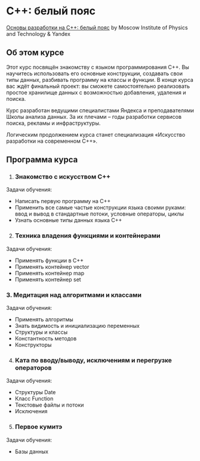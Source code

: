 # C++: белый пояс

[Основы разработки на C++: белый пояс](https://www.coursera.org/learn/c-plus-plus-white/) by Moscow Institute of Physics and Technology & Yandex

## Об этом курсе

Этот курс посвящён знакомству с языком программирования С++. Вы научитесь использовать его основные конструкции, создавать свои типы данных, разбивать программу на классы и функции.
В конце курса вас ждёт финальный проект: вы сможете самостоятельно реализовать простое хранилище данных с возможностью добавления, удаления и поиска.

Курс разработан ведущими специалистами Яндекса и преподавателями Школы анализа данных. За их плечами – годы разработки сервисов поиска, рекламы и инфраструктуры.

Логическим продолжением курса станет специализация «Искусство разработки на современном C++».

## Программа курса

1. ### Знакомство с искусством C++

Задачи обучения:
* Написать первую программу на С++
* Применить все самые частые конструкции языка своими руками: ввод и вывод в стандартные потоки, условные операторы, циклы
* Узнать основные типы данных языка С++

2. ### Техника владения функциями и контейнерами

Задачи обучения:
* Применять функции в С++
* Применять контейнер vector
* Применять контейнер map
* Применять контейнер set

### 3. Медитация над алгоритмами и классами
Задачи обучения:
* Применять алгоритмы
* Знать видимость и инициализацию переменных
* Структуры и классы
* Константность методов
* Конструкторы

4. ### Ката по вводу/выводу, исключениям и перегрузке операторов

Задачи обучения:
* Структуры Date
* Класс Function
* Текстовые файлы и потоки
* Исключения

5. ### Первое кумитэ

Задачи обучения:
* Базы данных

